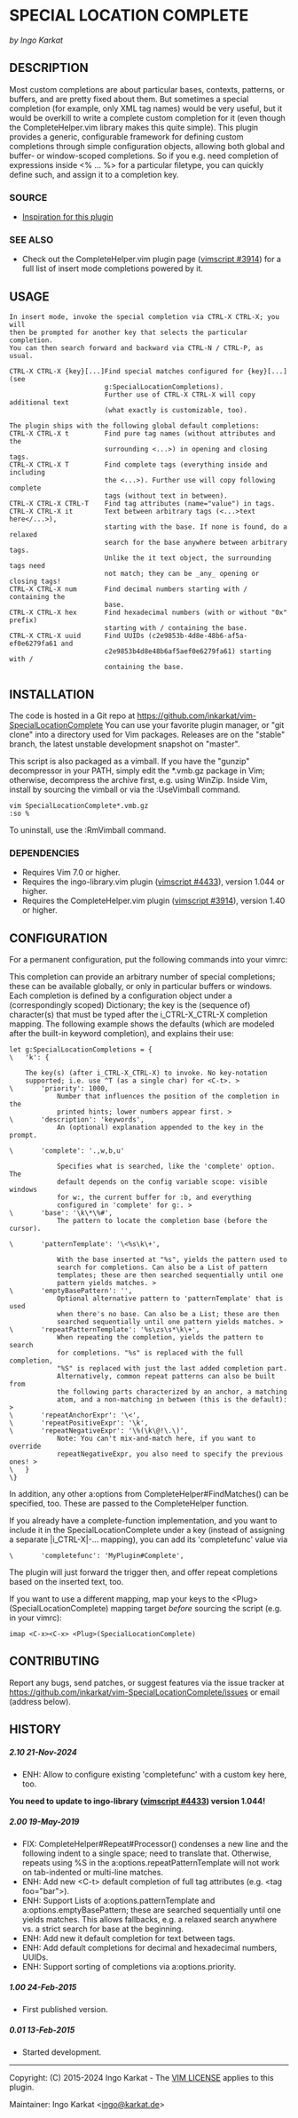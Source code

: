 SPECIAL LOCATION COMPLETE
===============================================================================
_by Ingo Karkat_

DESCRIPTION
------------------------------------------------------------------------------

Most custom completions are about particular bases, contexts, patterns, or
buffers, and are pretty fixed about them. But sometimes a special completion
(for example, only XML tag names) would be very useful, but it would be
overkill to write a complete custom completion for it (even though the
CompleteHelper.vim library makes this quite simple).
This plugin provides a generic, configurable framework for defining custom
completions through simple configuration objects, allowing both global and
buffer- or window-scoped completions. So if you e.g. need completion of
expressions inside &lt;% ... %&gt; for a particular filetype, you can quickly define
such, and assign it to a completion key.

### SOURCE

- [Inspiration for this plugin](http://stackoverflow.com/questions/28496473/a-particular-text-tagging-system-in-vim)

### SEE ALSO

- Check out the CompleteHelper.vim plugin page ([vimscript #3914](http://www.vim.org/scripts/script.php?script_id=3914)) for a full
  list of insert mode completions powered by it.

USAGE
------------------------------------------------------------------------------

    In insert mode, invoke the special completion via CTRL-X CTRL-X; you will
    then be prompted for another key that selects the particular completion.
    You can then search forward and backward via CTRL-N / CTRL-P, as usual.

    CTRL-X CTRL-X {key}[...]Find special matches configured for {key}[...] (see
                            g:SpecialLocationCompletions).
                            Further use of CTRL-X CTRL-X will copy additional text
                            (what exactly is customizable, too).

    The plugin ships with the following global default completions:
    CTRL-X CTRL-X t         Find pure tag names (without attributes and the
                            surrounding <...>) in opening and closing tags.
    CTRL-X CTRL-X T         Find complete tags (everything inside and including
                            the <...>). Further use will copy following complete
                            tags (without text in between).
    CTRL-X CTRL-X CTRL-T    Find tag attributes (name="value") in tags.
    CTRL-X CTRL-X it        Text between arbitrary tags (<...>text here</...>),
                            starting with the base. If none is found, do a relaxed
                            search for the base anywhere between arbitrary tags.
                            Unlike the it text object, the surrounding tags need
                            not match; they can be _any_ opening or closing tags!
    CTRL-X CTRL-X num       Find decimal numbers starting with / containing the
                            base.
    CTRL-X CTRL-X hex       Find hexadecimal numbers (with or without "0x" prefix)
                            starting with / containing the base.
    CTRL-X CTRL-X uuid      Find UUIDs (c2e9853b-4d8e-48b6-af5a-ef0e6279fa61 and
                            c2e9853b4d8e48b6af5aef0e6279fa61) starting with /
                            containing the base.

INSTALLATION
------------------------------------------------------------------------------

The code is hosted in a Git repo at
    https://github.com/inkarkat/vim-SpecialLocationComplete
You can use your favorite plugin manager, or "git clone" into a directory used
for Vim packages. Releases are on the "stable" branch, the latest unstable
development snapshot on "master".

This script is also packaged as a vimball. If you have the "gunzip"
decompressor in your PATH, simply edit the \*.vmb.gz package in Vim; otherwise,
decompress the archive first, e.g. using WinZip. Inside Vim, install by
sourcing the vimball or via the :UseVimball command.

    vim SpecialLocationComplete*.vmb.gz
    :so %

To uninstall, use the :RmVimball command.

### DEPENDENCIES

- Requires Vim 7.0 or higher.
- Requires the ingo-library.vim plugin ([vimscript #4433](http://www.vim.org/scripts/script.php?script_id=4433)), version 1.044 or
  higher.
- Requires the CompleteHelper.vim plugin ([vimscript #3914](http://www.vim.org/scripts/script.php?script_id=3914)), version 1.40 or
  higher.

CONFIGURATION
------------------------------------------------------------------------------

For a permanent configuration, put the following commands into your vimrc:

This completion can provide an arbitrary number of special completions; these
can be available globally, or only in particular buffers or windows. Each
completion is defined by a configuration object under a (correspondingly
scoped) Dictionary; the key is the (sequence of) character(s) that must be
typed after the i\_CTRL-X\_CTRL-X completion mapping. The following example
shows the defaults (which are modeled after the built-in keyword completion),
and explains their use:

    let g:SpecialLocationCompletions = {
    \   'k': {

        The key(s) (after i_CTRL-X_CTRL-X) to invoke. No key-notation
        supported; i.e. use ^T (as a single char) for <C-t>. >
    \       'priority': 1000,
                Number that influences the position of the completion in the
                printed hints; lower numbers appear first. >
    \       'description': 'keywords',
                An (optional) explanation appended to the key in the prompt.

    \       'complete': '.,w,b,u'

                Specifies what is searched, like the 'complete' option. The
                default depends on the config variable scope: visible windows
                for w:, the current buffer for :b, and everything
                configured in 'complete' for g:. >
    \       'base': '\k\*\%#',
                The pattern to locate the completion base (before the cursor).

    \       'patternTemplate': '\<%s\k\+',

                With the base inserted at "%s", yields the pattern used to
                search for completions. Can also be a List of pattern
                templates; these are then searched sequentially until one
                pattern yields matches. >
    \       'emptyBasePattern': '',
                Optional alternative pattern to 'patternTemplate' that is used
                when there's no base. Can also be a List; these are then
                searched sequentially until one pattern yields matches. >
    \       'repeatPatternTemplate': '%s\zs\s*\k\+',
                When repeating the completion, yields the pattern to search
                for completions. "%s" is replaced with the full completion,
                "%S" is replaced with just the last added completion part.
                Alternatively, common repeat patterns can also be built from
                the following parts characterized by an anchor, a matching
                atom, and a non-matching in between (this is the default): >
    \       'repeatAnchorExpr': '\<',
    \       'repeatPositiveExpr': '\k',
    \       'repeatNegativeExpr': '\%(\k\@!\.\)',
                Note: You can't mix-and-match here, if you want to override
                repeatNegativeExpr, you also need to specify the previous ones! >
    \   }
    \}
In addition, any other a:options from CompleteHelper#FindMatches() can be
specified, too. These are passed to the CompleteHelper function.

If you already have a complete-function implementation, and you want to
include it in the SpecialLocationComplete under a key (instead of assigning a
separate |i\_CTRL-X|-... mapping), you can add its 'completefunc' value via

    \       'completefunc': 'MyPlugin#Complete',

The plugin will just forward the trigger then, and offer repeat completions
based on the inserted text, too.

If you want to use a different mapping, map your keys to the
&lt;Plug&gt;(SpecialLocationComplete) mapping target _before_ sourcing the script
(e.g. in your vimrc):

    imap <C-x><C-x> <Plug>(SpecialLocationComplete)

CONTRIBUTING
------------------------------------------------------------------------------

Report any bugs, send patches, or suggest features via the issue tracker at
https://github.com/inkarkat/vim-SpecialLocationComplete/issues or email
(address below).

HISTORY
------------------------------------------------------------------------------

##### 2.10    21-Nov-2024
- ENH: Allow to configure existing 'completefunc' with a custom key here, too.

__You need to update to ingo-library ([vimscript #4433](http://www.vim.org/scripts/script.php?script_id=4433)) version 1.044!__

##### 2.00    19-May-2019
- FIX: CompleteHelper#Repeat#Processor() condenses a new line and the
  following indent to a single space; need to translate that. Otherwise,
  repeats using %S in the a:options.repeatPatternTemplate will not work on
  tab-indented or multi-line matches.
- ENH: Add new &lt;C-t&gt; default completion of full tag attributes (e.g. &lt;tag
  foo="bar"&gt;).
- ENH: Support Lists of a:options.patternTemplate and
  a:options.emptyBasePattern; these are searched sequentially until one yields
  matches. This allows fallbacks, e.g. a relaxed search anywhere vs. a strict
  search for base at the beginning.
- ENH: Add new it default completion for text between tags.
- ENH: Add default completions for decimal and hexadecimal numbers, UUIDs.
- ENH: Support sorting of completions via a:options.priority.

##### 1.00    24-Feb-2015
- First published version.

##### 0.01    13-Feb-2015
- Started development.

------------------------------------------------------------------------------
Copyright: (C) 2015-2024 Ingo Karkat -
The [VIM LICENSE](http://vimdoc.sourceforge.net/htmldoc/uganda.html#license) applies to this plugin.

Maintainer:     Ingo Karkat &lt;ingo@karkat.de&gt;
